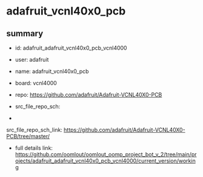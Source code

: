 # adafruit_vcnl40x0_pcb
 
## summary 
* id: adafruit_adafruit_vcnl40x0_pcb_vcnl4000
* user: adafruit
* name: adafruit_vcnl40x0_pcb
* board: vcnl4000
* repo: https://github.com/adafruit/Adafruit-VCNL40X0-PCB



* src_file_repo_sch: 
*
 src_file_repo_sch_link: https://github.com/adafruit/Adafruit-VCNL40X0-PCB/tree/master/
* full details link: https://github.com/oomlout/oomlout_oomp_project_bot_v_2/tree/main/projects/adafruit_adafruit_vcnl40x0_pcb_vcnl4000/current_version/working  






